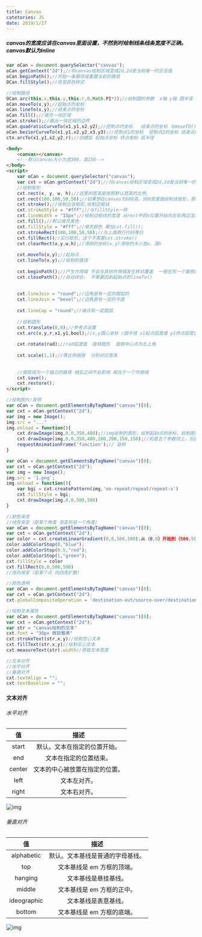 ```yaml
---
title: Canvas
catetories: JS
date: 2019/1/27
---
```


##### canvas的宽度应该在canvas里面设置，不然到时绘制线条线条宽度不正确。canvas默认为inline

```javascript
var oCan = document.querySelector("canvas");
oCan.getContext("2d");//将canvas绘制区域变成2d,2d是当前唯一的合法值
oCan.beginPath();//开始一条路径或重置当前的路径
OCan.fillStyle();//改变颜色样式

//绘制路径
OCan.arc(this.x,this.y,this.r,0,Math.PI*2);//绘制圆的参数  x轴 y轴 圆半径 起始角度 结束角度(弧度值);
oCan.moveTo(x,y);//起始点的坐标
oCan.lineTo(x,y);//结束点的坐标
oCan.fill();//填充一块区域
oCan.stroke();//画出一块区域的边界
oCan.quadraticCurveTo(x1,y1,x2,y2);//控制点的坐标   结束点的坐标 与moveTO()方法搭配使用
oCan.bezierCurveTo(x1,y1,x2,y2,x3,y3);//控制点1的坐标  控制点2的坐标 结束点的坐标 与moveTO()方法搭配使用
ctx.arcTo(x1,y1,x2,y2,r);//创建弧 起始点坐标 终点坐标 弧半径
```

```html
<body>
    <canvas></canvas>
    <!--默认canvas大小为宽300，高150-->
</body>
<script>
    var oCan = document.querySelector("canvas");
    var cxt = oCan.getContext("2d");//将canvas绘制区域变成2d,2d是当前唯一的合法值
    //绘制矩形
    cxt.rect(x, y, w, h);//这里的宽高是按照默认宽高的比例,
    cxt.rect(100,100,50,50);//如果想在canvas为500高，300宽里面绘制该矩形，那么不能给canvas设置500px宽，300px高的样式，只能在canvas里面设置属性<canvas width="500" height="300"></canvas>只能这样，不然矩形会变形
    cxt.stroke();//绘制出该矩形,绘制边框线
    cxt.strokeStyle = "#fff";//与fillStyle一样
    cxt.lineWidth = "15px";//绘制边框线的宽度 从rect中的x位置开始向左右两边渲染，如果是基数的话 除二会存在0.5，由于0.5渲染不出来，会补充0.5，及15变成16px 默认边框线为2px
    cxt.fill();//默认填充黑色
    cxt.fillStyle = "#fff";//填充颜色 需加cxt.fill();
    cxt.strokeRect(100,100,50,50);//与上面两行代码等价
    cxt.fillRect()//实行矩形，这个不需要cxt.stroke()
    cxt.clearRect(x,y,w,h);//清除的坐标(x,y)清除的大小宽w，高h
    
    cxt.moveTo(x,y);//起始点
    cxt.lineTo(x,y);//绘制的路径
    
    cxt.beginPath();//产生作用域 不会与其他作用域发生样式覆盖  一般在写一个案例的时候都会添加它，防止将前面的样式覆盖
    cxt.closePath();//自动闭合， 不需要回到起始点的lineTo()
    
    
    cxt.lineJoin = "round";//边角是有一定的圆弧的
    cxt.lineJoin = "bevel";//边角是有一定的平直
    
    cxt.lineCap = "round";//端点有一定圆弧
    
    //绘制圆形
    cxt.translate(0,0);//参考点设置
    cxt.arc(x,y,r,x1,y1,bool);//x,y圆心坐标 r圆半径 x1起点弧度值 y1终点弧度值 bool顺时针还是逆时针 false顺时针
    
    cxt.rotate(rad);//rad弧度值  旋转图形  旋转中心点为左上角
   
    cxt.scale(1,1);//等比例缩放  分别对应宽高
    
    
    //使其成为一个独立的路径 相互之间不会影响 相当于一个作用域
    cxt.save();
    cxt.restore();
</script>
```

```javascript
//绘制图片/音频
var oCan = document.getElementsByTagName("canvas")[0];
var cxt = oCan.getContext("2d");
var img = new Image();
img.src = "..."
img.onload = function(){
    cxt.drawImage(img,0,0,350,400);//img绘制的图形，绘制起始点的坐标，绘制图形的宽高
    cxt.drawImage(img,0,0,350,400,200,200,150,150);//前面五个参数同上，后面：将前面绘制出来的图片移动到的坐标  绘制后的图片大小
    requestAnimationFrame('function');// 音频
}
```

```javascript
var oCan = document.getElementsByTagName("canvas")[0];
var cxt = oCan.getContext("2d");
var img = new Image();
img.src = '1.png';
img.onload = function(){
    var bgi = cxt.createPattern(img,'no-repeat/repeat/repeat-x')
    cxt.fillStyle = bgi;
    cxt.drawImage(img,0,0,500,500)
}
```



```javascript
//颜色渐变
//线性渐变（是某个角度 渐变到另一个角度） 
var oCan = document.getElementsByTagName("canvas")[0];
var cxt = oCan.getContext("2d");
var color = cxt.createLinearGradient(0,0,500,500);从（0,0）开始到（500,500）结束
color.addColorStop(0,"blue");
color.addColorStop(0.5,"red");
color.addColorStop(1,"green");
cxt.fillStyle = color
cxt.fillRect(0,0,500,500)
//径向渐变（是某个点 向四周扩散） 
```

```javascript
//颜色透明
var oCan = document.getElementsByTagName("canvas")[0];
var cxt = oCan.getContext("2d");
cxt.globalCompositeOperation = 'destination-out/source-over/destination-over'
```



```javascript
//绘制文本属性 
var oCan = document.getElementsByTagName("canvas")[0];
var cxt = oCan.getContext("2d");
var str = "canvas绘制的文本"
cxt.font = "30px 微软雅黑"
cxt.strokeText(str,x,y)//绘制空心文本
cxt.fillText(str,x,y)//绘制实心文本
cxt.measureText(str).width//获取文本宽度

//文本对齐
//水平对齐
//垂直对齐
cxt.textAlign = "";
cxt.textBaseline = "";
```

#### 文本对齐

###### 水平对齐

|   值   |              描述              |
| :----: | :----------------------------: |
| start  |  默认。文本在指定的位置开始。  |
|  end   |     文本在指定的位置结束。     |
| center | 文本的中心被放置在指定的位置。 |
|  left  |          文本左对齐。          |
| right  |          文本右对齐。          |

![img](https://upload-images.jianshu.io/upload_images/665439-fd9bcc544a4cbf9e.jpg?imageMogr2/auto-orient/strip%7CimageView2/2/w/850/format/webp)

###### 垂直对齐

|     值      |               描述               |
| :---------: | :------------------------------: |
| alphabetic  | 默认。文本基线是普通的字母基线。 |
|     top     |    文本基线是 em 方框的顶端。    |
|   hanging   |       文本基线是悬挂基线。       |
|   middle    |    文本基线是 em 方框的正中。    |
| ideographic |       文本基线是表意基线。       |
|   bottom    |    文本基线是 em 方框的底端。    |

![img](https://upload-images.jianshu.io/upload_images/665439-26617bb15bfe3aec.gif?imageMogr2/auto-orient/strip%7CimageView2/2/w/600/format/webp)

